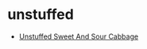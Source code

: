 # unstuffed

 * [Unstuffed Sweet And Sour Cabbage](index/u/unstuffed-sweet-and-sour-cabbage-350572.json)
